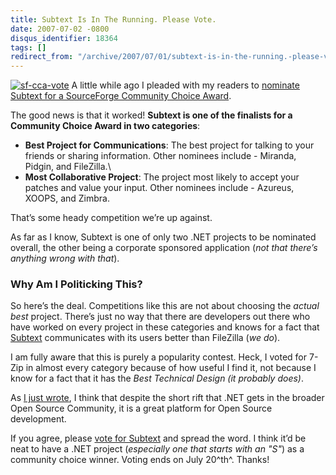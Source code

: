 ```yaml
---
title: Subtext Is In The Running. Please Vote.
date: 2007-07-02 -0800
disqus_identifier: 18364
tags: []
redirect_from: "/archive/2007/07/01/subtext-is-in-the-running.-please-vote.aspx/"
---
```


[![sf-cca-vote](https://haacked.com/images/haacked_com/WindowsLiveWriter/SubtextIsInTheRunning.PleaseVote_1416C/sf-cca-vote_1.png)](http://sourceforge.net/awards/cca/vote.php?from=http%3A%2F%2Fsourceforge.net%2Fprojects%2Fsubtext%252 "Vote for Subtext")
A little while ago I pleaded with my readers to [nominate Subtext for a
SourceForge Community Choice
Award](https://haacked.com/archive/2007/06/24/please-nominate-subtext-for-a-sourceforge-community-choice-award.aspx "Please Nominate Subtext").

The good news is that it worked! **Subtext is one of the finalists for a
Community Choice Award in two categories**:

-   **Best Project for Communications**: The best project for talking to
    your friends or sharing information. Other nominees include -
    Miranda, Pidgin, and FileZilla.\
-   **Most Collaborative Project**: The project most likely to accept
    your patches and value your input. Other nominees include - Azureus,
    XOOPS, and Zimbra.

That’s some heady competition we’re up against.

As far as I know, Subtext is one of only two .NET projects to be
nominated overall, the other being a corporate sponsored application
(*not that there’s anything wrong with that*).

### Why Am I Politicking This?

So here’s the deal. Competitions like this are not about choosing the
*actual* *best* project. There’s just no way that there are developers
out there who have worked on every project in these categories and knows
for a fact that
[Subtext](http://subtextproject.com/ "Subtext Project Website")
communicates with its users better than FileZilla (*we do*).

I am fully aware that this is purely a popularity contest. Heck, I voted
for 7-Zip in almost every category because of how useful I find it, not
because I know for a fact that it has the *Best Technical Design (it
probably does)*.

As [I just
wrote](https://haacked.com/archive/2007/07/02/open-source-on-.net-is-not-an-oxymoron.aspx "Open Source on .NET Is Not An OxyMoron"),
I think that despite the short rift that .NET gets in the broader Open
Source Community, it is a great platform for Open Source development.

If you agree, please [vote for
Subtext](http://sourceforge.net/awards/cca/vote.php?from=http%3A%2F%2Fsourceforge.net%2Fprojects%2Fsubtext%252 "Subtext")
and spread the word. I think it’d be neat to have a .NET project
(*especially one that starts with an "S"*) as a community choice winner.
Voting ends on July 20^th^. Thanks!

